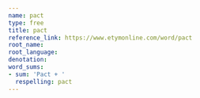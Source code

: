 ```yaml
---
name: pact
type: free
title: pact
reference_link: https://www.etymonline.com/word/pact
root_name: 
root_language: 
denotation: 
word_sums:
- sum: 'Pact + '
  respelling: pact
---
```

